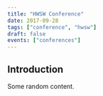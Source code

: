 ```yaml
---
title: "HWSW Conference"
date: 2017-09-28
tags: ["conference", "hwsw"]
draft: false
events: ["conferences"]
---
```


## Introduction

Some random content.